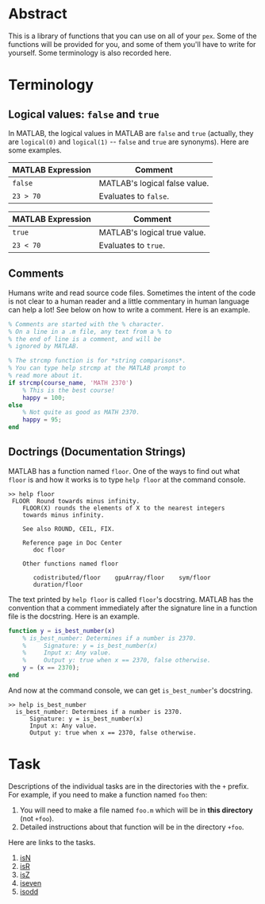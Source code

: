 
# Abstract

This is a library of functions that you can use on all of your `pex`.
Some of the functions will be provided for you, and some of them you'll have to write for yourself.
Some terminology is also recorded here.

# Terminology

## Logical values: `false` and `true`

In MATLAB, the logical values in MATLAB are `false` and `true` (actually, they are `logical(0)` and `logical(1)` -- `false` and `true` are synonyms).
Here are some examples.

| MATLAB Expression | Comment |
| --- | --- |
| `false` | MATLAB's logical false value. |
| `23 > 70` | Evaluates to `false`. |

| MATLAB Expression | Comment |
| --- | --- |
| `true` | MATLAB's logical true value. |
| `23 < 70` | Evaluates to `true`. |

## Comments

Humans write and read source code files. 
Sometimes the intent of the code is not clear to a human reader and a little commentary in human language can help a lot! See below on how to write a comment.
Here is an example.

```matlab
% Comments are started with the % character.
% On a line in a .m file, any text from a % to
% the end of line is a comment, and will be 
% ignored by MATLAB.

% The strcmp function is for *string comparisons*.
% You can type help strcmp at the MATLAB prompt to 
% read more about it.
if strcmp(course_name, 'MATH 2370')
    % This is the best course!
    happy = 100;
else
    % Not quite as good as MATH 2370.
    happy = 95;
end
```

## Doctrings (Documentation Strings)

MATLAB has a function named `floor`.
One of the ways to find out what `floor` is and how it works is to type `help floor` at the command console.

```
>> help floor
 FLOOR  Round towards minus infinity.
    FLOOR(X) rounds the elements of X to the nearest integers
    towards minus infinity.
 
    See also ROUND, CEIL, FIX.

    Reference page in Doc Center
       doc floor

    Other functions named floor

       codistributed/floor    gpuArray/floor    sym/floor
       duration/floor
```

The text printed by `help floor` is called `floor`'s docstring.
MATLAB has the convention that a comment immediately after the signature line in a function file is the docstring.
Here is an example.

```matlab
function y = is_best_number(x)
    % is_best_number: Determines if a number is 2370.
    %     Signature: y = is_best_number(x)
    %     Input x: Any value.
    %     Output y: true when x == 2370, false otherwise.
    y = (x == 2370);
end
```

And now at the command console, we can get `is_best_number`'s docstring.

```
>> help is_best_number
  is_best_number: Determines if a number is 2370.
      Signature: y = is_best_number(x)
      Input x: Any value.
      Output y: true when x == 2370, false otherwise.
```


# Task

Descriptions of the individual tasks are in the directories with the `+` prefix.
For example, if you need to make a function named `foo` then:

1. You will need to make a file named `foo.m` which will be in **this directory** (not `+foo`).
1. Detailed instructions about that function will be in the directory `+foo`.

Here are links to the tasks.

1. [isN](+isN)
1. [isR](+isR)
1. [isZ](+isZ)
1. [iseven](+iseven)
1. [isodd](+isodd)

